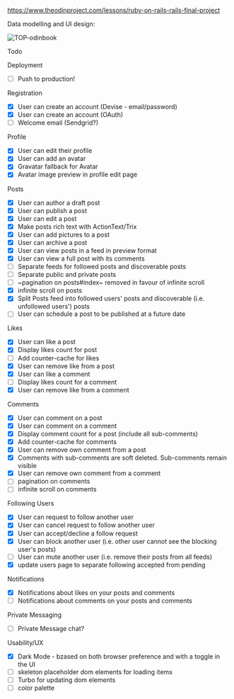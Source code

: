 https://www.theodinproject.com/lessons/ruby-on-rails-rails-final-project

Data modelling and UI design:

![TOP-odinbook](https://github.com/user-attachments/assets/ccb90176-9d3f-46c3-a128-b86ce90ccc65)


Todo

Deployment

- [ ] Push to production!

Registration

- [x] User can create an account (Devise - email/password)
- [x] User can create an account (OAuth)
- [ ] Welcome email (Sendgrid?)

Profile

- [x] User can edit their profile
- [x] User can add an avatar
- [x] Gravatar fallback for Avatar
- [x] Avatar image preview in profile edit page

Posts

- [x] User can author a draft post
- [x] User can publish a post
- [x] User can edit a post
- [x] Make posts rich text with ActionText/Trix
- [x] User can add pictures to a post
- [x] User can archive a post
- [x] User can view posts in a feed in preview format
- [x] User can view a full post with its comments
- [ ] Separate feeds for followed posts and discoverable posts
- [ ] Separate public and private posts
- [ ] ~pagination on posts#index~ removed in favour of infinite scroll
- [x] infinite scroll on posts
- [x] Split Posts feed into followed users' posts and discoverable (i.e. unfollowed users') posts
- [ ] User can schedule a post to be published at a future date

Likes

- [x] User can like a post
- [x] Display likes count for post
- [ ] Add counter-cache for likes
- [x] User can remove like from a post
- [x] User can like a comment
- [ ] Display likes count for a comment
- [x] User can remove like from a comment

Comments

- [x] User can comment on a post
- [x] User can comment on a comment
- [x] Display comment count for a post (include all sub-comments)
- [x] Add counter-cache for comments
- [x] User can remove own comment from a post
- [x] Comments with sub-comments are soft deleted. Sub-comments remain visible
- [x] User can remove own comment from a comment
- [ ] pagination on comments
- [ ] infinite scroll on comments

Following Users

- [x] User can request to follow another user
- [x] User can cancel request to follow another user
- [x] User can accept/decline a follow request
- [x] User can block another user (i.e. other user cannot see the blocking user's posts)
- [ ] User can mute another user (i.e. remove their posts from all feeds)
- [x] update users page to separate following accepted from pending

Notifications

- [x] Notifications about likes on your posts and comments
- [ ] Notifications about comments on your posts and comments

Private Messaging

- [ ] Private Message chat?

Usability/UX

- [x] Dark Mode - bzased on both browser preference and with a toggle in the UI
- [ ] skeleton placeholder dom elements for loading items
- [ ] Turbo for updating dom elements
- [ ] color palette
